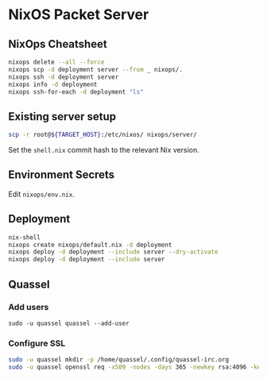 # NixOS Packet Server

## NixOps Cheatsheet

```bash
nixops delete --all --force
nixops scp -d deployment server --from _ nixops/.
nixops ssh -d deployment server
nixops info -d deployment
nixops ssh-for-each -d deployment "ls"
```

## Existing server setup

```bash
scp -r root@${TARGET_HOST}:/etc/nixos/ nixops/server/
```

Set the `shell.nix` commit hash to the relevant Nix version.

## Environment Secrets

Edit `nixops/env.nix`.

## Deployment

```bash
nix-shell
nixops create nixops/default.nix -d deployment
nixops deploy -d deployment --include server --dry-activate
nixops deploy -d deployment --include server
```

## Quassel

### Add users

`sudo -u quassel quassel --add-user`

### Configure SSL

```bash
sudo -u quassel mkdir -p /home/quassel/.config/quassel-irc.org
sudo -u quassel openssl req -x509 -nodes -days 365 -newkey rsa:4096 -keyout /home/quassel/.config/quassel-irc.org/quasselCert.pem -out /home/quassel/.config/quassel-irc.org/quasselCert.pem
```
